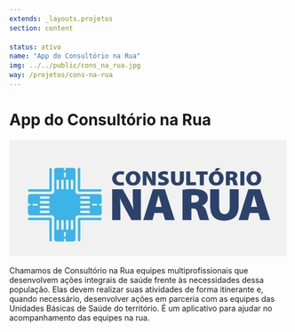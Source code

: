 ```yaml
---
extends: _layouts.projetos
section: content

status: ativo
name: "App do Consultório na Rua"
img: ../../public/cons_na_rua.jpg
way: /projetos/cons-na-rua
---
```

# App do Consultório na Rua

![nome da imagem](../../public/cons_na_rua.jpg)

Chamamos de Consultório na Rua equipes multiprofissionais que desenvolvem ações integrais de saúde frente às necessidades dessa população. Elas devem realizar suas atividades de forma itinerante e, quando necessário, desenvolver ações em parceria com as equipes das Unidades Básicas de Saúde do território. É um aplicativo para ajudar no acompanhamento das equipes na rua.